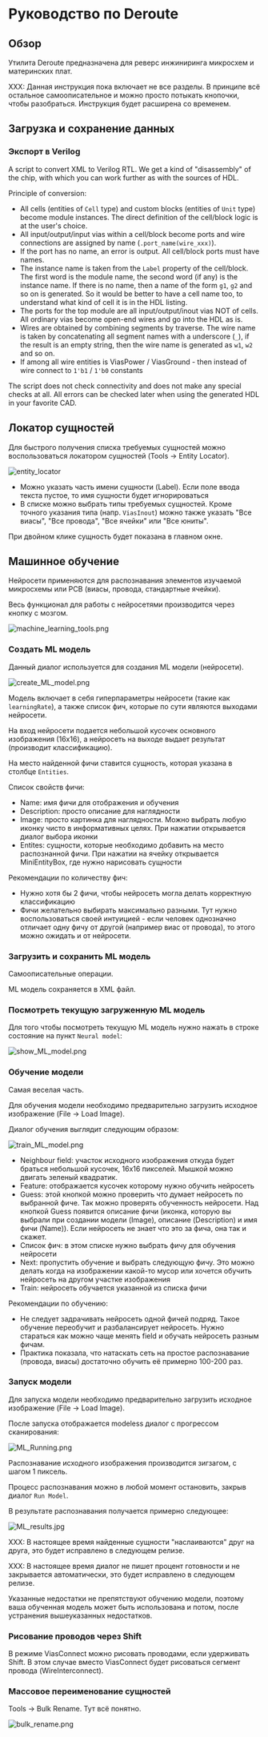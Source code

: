 # Руководство по Deroute

## Обзор

Утилита Deroute предназначена для реверс инжиниринга микросхем и материнских плат.

XXX: Данная инструкция пока включает не все разделы. В принципе всё остальное самоописательное и можно просто потыкать кнопочки, чтобы разобраться.
Инструкция будет расширена со временем.

## Загрузка и сохранение данных

### Экспорт в Verilog

A script to convert XML to Verilog RTL. We get a kind of "disassembly" of the chip, with which you can work further as with the sources of HDL.

Principle of conversion:
- All cells (entities of `Cell` type) and custom blocks (entities of `Unit` type) become module instances. The direct definition of the cell/block logic is at the user's choice.
- All input/output/input vias within a cell/block become ports and wire connections are assigned by name (`.port_name(wire_xxx)`).
- If the port has no name, an error is output. All cell/block ports must have names.
- The instance name is taken from the `Label` property of the cell/block. The first word is the module name, the second word (if any) is the instance name. If there is no name, then a name of the form `g1`, `g2` and so on is generated. So it would be better to have a cell name too, to understand what kind of cell it is in the HDL listing.
- The ports for the top module are all input/output/inout vias NOT of cells. All ordinary vias become open-end wires and go into the HDL as is.
- Wires are obtained by combining segments by traverse. The wire name is taken by concatenating all segment names with a underscore (`_`), if the result is an empty string, then the wire name is generated as `w1`, `w2` and so on.
- If among all wire entities is ViasPower / ViasGround - then instead of wire connect to `1'b1` / `1'b0` constants

The script does not check connectivity and does not make any special checks at all. All errors can be checked later when using the generated HDL in your favorite CAD.

## Локатор сущностей

Для быстрого получения списка требуемых сущностей можно воспользоваться локатором сущностей (Tools -> Entity Locator).

![entity_locator](imgstore/entity_locator.png)

- Можно указать часть имени сущности (Label). Если поле ввода текста пустое, то имя сущности будет игнорироваться
- В списке можно выбрать типы требуемых сущностей. Кроме точного указания типа (напр. `ViasInout`) можно также указать "Все виасы", "Все провода", "Все ячейки" или "Все юниты".

При двойном клике сущность будет показана в главном окне.

## Машинное обучение

Нейросети применяются для распознавания элементов изучаемой микросхемы или PCB (виасы, провода, стандартные ячейки).

Весь функционал для работы с нейросетями производится через кнопку с мозгом.

![machine_learning_tools.png](imgstore/machine_learning_tools.png)

### Создать ML модель

Данный диалог используется для создания ML модели (нейросети).

![create_ML_model.png](imgstore/create_ML_model.png)

Модель включает в себя гиперпараметры нейросети (такие как `learningRate`), а также список фич, которые по сути являются выходами нейросети.

На вход нейросети подается небольшой кусочек основного изображения (16x16), а нейросеть на выходе выдает результат (производит классификацию).

На место найденной фичи ставится сущность, которая указана в столбце `Entities`.

Список свойств фичи:
- Name: имя фичи для отображения и обучения
- Description: просто описание для наглядности
- Image: просто картинка для наглядности. Можно выбрать любую иконку чисто в информативных целях. При нажатии открывается диалог выбора иконки
- Entites: сущности, которые необходимо добавить на место распознанной фичи. При нажатии на ячейку открывается MiniEntityBox, где нужно нарисовать сущности

Рекомендации по количеству фич:
- Нужно хотя бы 2 фичи, чтобы нейросеть могла делать корректную классификацию
- Фичи желательно выбирать максимально разными. Тут нужно воспользоваться своей интуицией - если человек однозначно отличает одну фичу от другой (например виас от провода), то этого
можно ожидать и от нейросети.

### Загрузить и сохранить ML модель

Самоописательные операции.

ML модель сохраняется в XML файл.

### Посмотреть текущую загруженную ML модель

Для того чтобы посмотреть текущую ML модель нужно нажать в строке состояние на пункт `Neural model`:

![show_ML_model.png](imgstore/show_ML_model.png)

### Обучение модели

Самая веселая часть.

Для обучения модели необходимо предварительно загрузить исходное изображение (File -> Load Image).

Диалог обучения выглядит следующим образом:

![train_ML_model.png](imgstore/train_ML_model.png)

- Neighbour field: участок исходного изображения откуда будет браться небольшой кусочек, 16x16 пикселей. Мышкой можно двигать зеленый квадратик.
- Feature: отображается кусочек которому нужно обучить нейросеть
- Guess: этой кнопкой можно проверить что думает нейросеть по выбранной фиче. Так можно проверять обученность нейросети. Над кнопкой Guess появится описание фичи (иконка, которую вы выбрали при создании модели (Image), описание (Description) и имя фичи (Name)).
Если нейросеть не знает что это за фича, она так и скажет.
- Список фич: в этом списке нужно выбрать фичу для обучения нейросети
- Next: пропустить обучение и выбрать следующую фичу. Это можно делать когда на изображении какой-то мусор или хочется обучить нейросеть на другом участке изображения
- Train: нейросеть обучается указанной из списка фичи

Рекомендации по обучению:
- Не следует задрачивать нейросеть одной фичей подряд. Такое обучение переобучит и разбалансирует нейросеть. Нужно стараться как можно чаще менять field и обучать нейросеть разным фичам.
- Практика показала, что натаскать сеть на простое распознавание (провода, виасы) достаточно обучить её примерно 100-200 раз.

### Запуск модели

Для запуска модели необходимо предварительно загрузить исходное изображение (File -> Load Image).

После запуска отображается modeless диалог с прогрессом сканирования:

![ML_Running.png](imgstore/ML_Running.png)

Распознавание исходного изображения производится зигзагом, с шагом 1 пиксель.

Процесс распознавания можно в любой момент остановить, закрыв диалог `Run Model`.

В результате распознавания получается примерно следующее:

![ML_results.jpg](imgstore/ML_results.jpg)

XXX: В настоящее время найденные сущности "наслаиваются" друг на друга, это будет исправлено в следующем релизе.

XXX: В настоящее время диалог не пишет процент готовности и не закрывается автоматически, это будет исправлено в следующем релизе.

Указанные недостатки не препятствуют обучению модели, поэтому ваша обученная модель может быть использована и потом, после устранения вышеуказанных недостатков.

### Рисование проводов через Shift

В режиме ViasConnect можно рисовать проводами, если удерживать Shift. В этом случае вместо ViasConnect будет рисоваться сегмент провода (WireInterconnect).

### Массовое переименование сущностей

Tools -> Bulk Rename. Тут всё понятно.

![bulk_rename.png](imgstore/bulk_rename.png)

